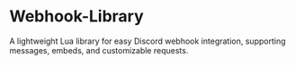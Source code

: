 # Webhook-Library
A lightweight Lua library for easy Discord webhook integration, supporting messages, embeds, and customizable requests.
